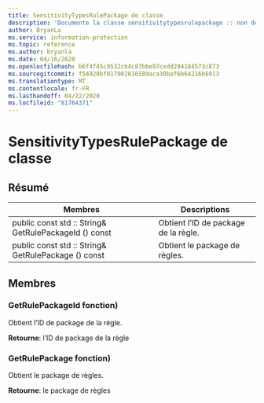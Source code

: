 ```yaml
---
title: SensitivityTypesRulePackage de classe
description: 'Documente la classe sensitivitytypesrulepackage :: non définie du kit de développement logiciel (SDK) Microsoft Information Protection (MIP).'
author: BryanLa
ms.service: information-protection
ms.topic: reference
ms.author: bryanla
ms.date: 04/16/2020
ms.openlocfilehash: b6f4f45c9532cb4c87bbe97cedd294184573c873
ms.sourcegitcommit: f54920bf017902616589aca30baf6b64216b6913
ms.translationtype: MT
ms.contentlocale: fr-FR
ms.lasthandoff: 04/22/2020
ms.locfileid: "81764371"
---
```

# <a name="class-sensitivitytypesrulepackage"></a>SensitivityTypesRulePackage de classe 
  
## <a name="summary"></a>Résumé
 Membres                        | Descriptions                                
--------------------------------|---------------------------------------------
public const std :: String& GetRulePackageId () const  |  Obtient l’ID de package de la règle.
public const std :: String& GetRulePackage () const  |  Obtient le package de règles.
  
## <a name="members"></a>Membres
  
### <a name="getrulepackageid-function"></a>GetRulePackageId fonction)
Obtient l’ID de package de la règle.

  
**Retourne**: l’ID de package de la règle
  
### <a name="getrulepackage-function"></a>GetRulePackage fonction)
Obtient le package de règles.

  
**Retourne**: le package de règles
